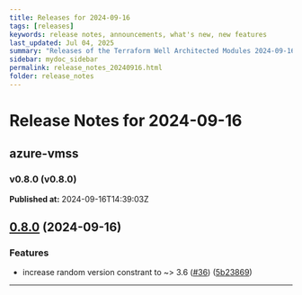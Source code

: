 ```yaml
---
title: Releases for 2024-09-16
tags: [releases]
keywords: release notes, announcements, what's new, new features
last_updated: Jul 04, 2025
summary: "Releases of the Terraform Well Architected Modules 2024-09-16"
sidebar: mydoc_sidebar
permalink: release_notes_20240916.html
folder: release_notes
---
```


# Release Notes for 2024-09-16

## azure-vmss
### v0.8.0 (v0.8.0)
**Published at:** 2024-09-16T14:39:03Z

## [0.8.0](https://github.com/CloudNationHQ/terraform-azure-vmss/compare/v0.7.0...v0.8.0) (2024-09-16)


### Features

* increase random version constrant to ~&gt; 3.6 ([#36](https://github.com/CloudNationHQ/terraform-azure-vmss/issues/36)) ([5b23869](https://github.com/CloudNationHQ/terraform-azure-vmss/commit/5b238695f9b091036ef39d0a783b1e879b126a1e))

---

